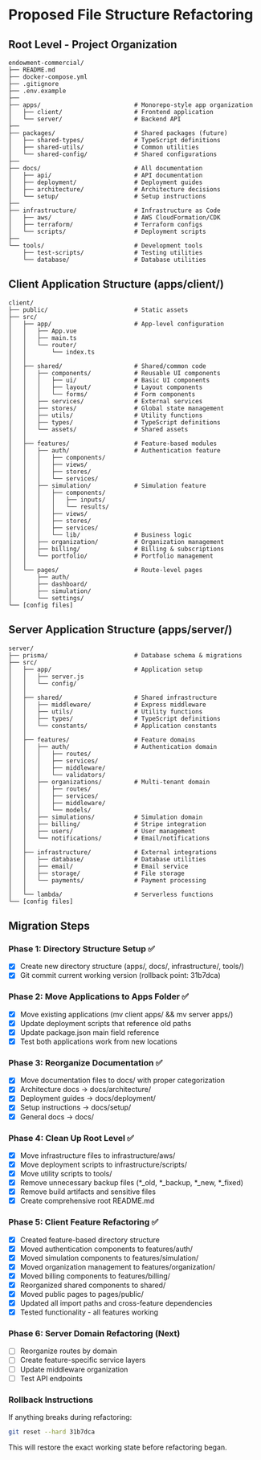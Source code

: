 # Proposed File Structure Refactoring

## Root Level - Project Organization
```
endowment-commercial/
├── README.md
├── docker-compose.yml
├── .gitignore
├── .env.example
├── 
├── apps/                          # Monorepo-style app organization
│   ├── client/                    # Frontend application
│   └── server/                    # Backend API
├── 
├── packages/                      # Shared packages (future)
│   ├── shared-types/              # TypeScript definitions
│   ├── shared-utils/              # Common utilities
│   └── shared-config/             # Shared configurations
├── 
├── docs/                          # All documentation
│   ├── api/                       # API documentation
│   ├── deployment/                # Deployment guides
│   ├── architecture/              # Architecture decisions
│   └── setup/                     # Setup instructions
├── 
├── infrastructure/                # Infrastructure as Code
│   ├── aws/                       # AWS CloudFormation/CDK
│   ├── terraform/                 # Terraform configs
│   └── scripts/                   # Deployment scripts
├── 
└── tools/                         # Development tools
    ├── test-scripts/              # Testing utilities
    └── database/                  # Database utilities
```

## Client Application Structure (apps/client/)
```
client/
├── public/                        # Static assets
├── src/
│   ├── app/                       # App-level configuration
│   │   ├── App.vue
│   │   ├── main.ts
│   │   └── router/
│   │       └── index.ts
│   │
│   ├── shared/                    # Shared/common code
│   │   ├── components/            # Reusable UI components
│   │   │   ├── ui/                # Basic UI components
│   │   │   ├── layout/            # Layout components
│   │   │   └── forms/             # Form components
│   │   ├── services/              # External services
│   │   ├── stores/                # Global state management
│   │   ├── utils/                 # Utility functions
│   │   ├── types/                 # TypeScript definitions
│   │   └── assets/                # Shared assets
│   │
│   ├── features/                  # Feature-based modules
│   │   ├── auth/                  # Authentication feature
│   │   │   ├── components/
│   │   │   ├── views/
│   │   │   ├── stores/
│   │   │   └── services/
│   │   ├── simulation/            # Simulation feature
│   │   │   ├── components/
│   │   │   │   ├── inputs/
│   │   │   │   └── results/
│   │   │   ├── views/
│   │   │   ├── stores/
│   │   │   ├── services/
│   │   │   └── lib/               # Business logic
│   │   ├── organization/          # Organization management
│   │   ├── billing/               # Billing & subscriptions
│   │   └── portfolio/             # Portfolio management
│   │
│   └── pages/                     # Route-level pages
│       ├── auth/
│       ├── dashboard/
│       ├── simulation/
│       └── settings/
└── [config files]
```

## Server Application Structure (apps/server/)
```
server/
├── prisma/                        # Database schema & migrations
├── src/
│   ├── app/                       # Application setup
│   │   ├── server.js
│   │   └── config/
│   │
│   ├── shared/                    # Shared infrastructure
│   │   ├── middleware/            # Express middleware
│   │   ├── utils/                 # Utility functions
│   │   ├── types/                 # TypeScript definitions
│   │   └── constants/             # Application constants
│   │
│   ├── features/                  # Feature domains
│   │   ├── auth/                  # Authentication domain
│   │   │   ├── routes/
│   │   │   ├── services/
│   │   │   ├── middleware/
│   │   │   └── validators/
│   │   ├── organizations/         # Multi-tenant domain
│   │   │   ├── routes/
│   │   │   ├── services/
│   │   │   ├── middleware/
│   │   │   └── models/
│   │   ├── simulations/           # Simulation domain
│   │   ├── billing/               # Stripe integration
│   │   ├── users/                 # User management
│   │   └── notifications/         # Email/notifications
│   │
│   ├── infrastructure/            # External integrations
│   │   ├── database/              # Database utilities
│   │   ├── email/                 # Email service
│   │   ├── storage/               # File storage
│   │   └── payments/              # Payment processing
│   │
│   └── lambda/                    # Serverless functions
└── [config files]
```

## Migration Steps

### Phase 1: Directory Structure Setup ✅
- [x] Create new directory structure (apps/, docs/, infrastructure/, tools/)
- [x] Git commit current working version (rollback point: 31b7dca)

### Phase 2: Move Applications to Apps Folder ✅
- [x] Move existing applications (mv client apps/ && mv server apps/)
- [x] Update deployment scripts that reference old paths
- [x] Update package.json main field reference
- [x] Test both applications work from new locations

### Phase 3: Reorganize Documentation ✅
- [x] Move documentation files to docs/ with proper categorization
- [x] Architecture docs → docs/architecture/
- [x] Deployment guides → docs/deployment/
- [x] Setup instructions → docs/setup/
- [x] General docs → docs/

### Phase 4: Clean Up Root Level ✅
- [x] Move infrastructure files to infrastructure/aws/
- [x] Move deployment scripts to infrastructure/scripts/
- [x] Move utility scripts to tools/
- [x] Remove unnecessary backup files (*_old, *_backup, *_new, *_fixed)
- [x] Remove build artifacts and sensitive files
- [x] Create comprehensive root README.md

### Phase 5: Client Feature Refactoring ✅
- [x] Created feature-based directory structure
- [x] Moved authentication components to features/auth/
- [x] Moved simulation components to features/simulation/
- [x] Moved organization management to features/organization/
- [x] Moved billing components to features/billing/
- [x] Reorganized shared components to shared/
- [x] Moved public pages to pages/public/
- [x] Updated all import paths and cross-feature dependencies
- [x] Tested functionality - all features working

### Phase 6: Server Domain Refactoring (Next)
- [ ] Reorganize routes by domain
- [ ] Create feature-specific service layers
- [ ] Update middleware organization
- [ ] Test API endpoints

### Rollback Instructions
If anything breaks during refactoring:
```bash
git reset --hard 31b7dca
```

This will restore the exact working state before refactoring began.
